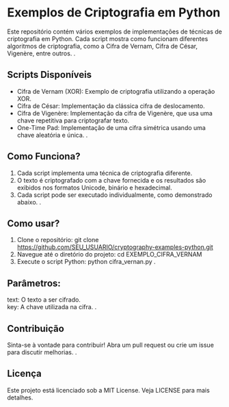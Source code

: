 # Exemplos de Criptografia em Python
Este repositório contém vários exemplos de implementações de técnicas de criptografia em Python. Cada script mostra como funcionam diferentes algoritmos de criptografia, como a Cifra de Vernam, Cifra de César, Vigenère, entre outros.
.
## Scripts Disponíveis
- Cifra de Vernam (XOR): Exemplo de criptografia utilizando a operação XOR.
- Cifra de César: Implementação da clássica cifra de deslocamento.
- Cifra de Vigenère: Implementação da cifra de Vigenère, que usa uma chave repetitiva para criptografar texto.
- One-Time Pad: Implementação de uma cifra simétrica usando uma chave aleatória e única.
.
## Como Funciona?
1. Cada script implementa uma técnica de criptografia diferente.
2. O texto é criptografado com a chave fornecida e os resultados são exibidos nos formatos Unicode, binário e hexadecimal.
3. Cada script pode ser executado individualmente, como demonstrado abaixo.
.
## Como usar?
1. Clone o repositório: git clone https://github.com/SEU_USUARIO/cryptography-examples-python.git
2. Navegue até o diretório do projeto: cd EXEMPLO_CIFRA_VERNAM
3. Execute o script Python: python cifra_vernan.py
.
## Parâmetros:
text: O texto a ser cifrado. <br>
key: A chave utilizada na cifra.
.
## Contribuição
Sinta-se à vontade para contribuir! Abra um pull request ou crie um issue para discutir melhorias.
.
## Licença
Este projeto está licenciado sob a MIT License. Veja LICENSE para mais detalhes.